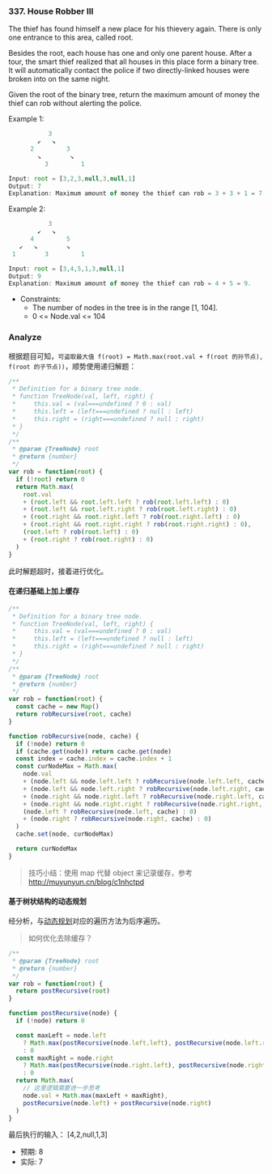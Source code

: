<!--
abbrlink: ixpdywwi
-->

### 337. House Robber III

The thief has found himself a new place for his thievery again. There is only one entrance to this area, called root.

Besides the root, each house has one and only one parent house. After a tour, the smart thief realized that all houses in this place form a binary tree. It will automatically contact the police if two directly-linked houses were broken into on the same night.

Given the root of the binary tree, return the maximum amount of money the thief can rob without alerting the police.

Example 1:

```js
           3
        ↙   ↘
      2         3
        ↘        ↘
          3         1

Input: root = [3,2,3,null,3,null,1]
Output: 7
Explanation: Maximum amount of money the thief can rob = 3 + 3 + 1 = 7.
```

Example 2:

```js
           3
        ↙   ↘
      4         5
   ↙   ↘        ↘
 1        3         1

Input: root = [3,4,5,1,3,null,1]
Output: 9
Explanation: Maximum amount of money the thief can rob = 4 + 5 = 9.
```

* Constraints:
  * The number of nodes in the tree is in the range [1, 104].
  * 0 <= Node.val <= 104

### Analyze

根据题目可知，`可盗取最大值 f(root) = Math.max(root.val + f(root 的孙节点), f(root 的子节点))`，顺势使用递归解题：

```js
/**
 * Definition for a binary tree node.
 * function TreeNode(val, left, right) {
 *     this.val = (val===undefined ? 0 : val)
 *     this.left = (left===undefined ? null : left)
 *     this.right = (right===undefined ? null : right)
 * }
 */
/**
 * @param {TreeNode} root
 * @return {number}
 */
var rob = function(root) {
  if (!root) return 0
  return Math.max(
    root.val
    + (root.left && root.left.left ? rob(root.left.left) : 0)
    + (root.left && root.left.right ? rob(root.left.right) : 0)
    + (root.right && root.right.left ? rob(root.right.left) : 0)
    + (root.right && root.right.right ? rob(root.right.right) : 0),
    (root.left ? rob(root.left) : 0)
    + (root.right ? rob(root.right) : 0)
  )
}
```

此时解题超时，接着进行优化。

#### 在递归基础上加上缓存

```js
/**
 * Definition for a binary tree node.
 * function TreeNode(val, left, right) {
 *     this.val = (val===undefined ? 0 : val)
 *     this.left = (left===undefined ? null : left)
 *     this.right = (right===undefined ? null : right)
 * }
 */
/**
 * @param {TreeNode} root
 * @return {number}
 */
var rob = function(root) {
  const cache = new Map()
  return robRecursive(root, cache)
}

function robRecursive(node, cache) {
  if (!node) return 0
  if (cache.get(node)) return cache.get(node)
  const index = cache.index = cache.index + 1
  const curNodeMax = Math.max(
    node.val
    + (node.left && node.left.left ? robRecursive(node.left.left, cache) : 0)
    + (node.left && node.left.right ? robRecursive(node.left.right, cache) : 0)
    + (node.right && node.right.left ? robRecursive(node.right.left, cache) : 0)
    + (node.right && node.right.right ? robRecursive(node.right.right, cache) : 0),
    (node.left ? robRecursive(node.left, cache) : 0)
    + (node.right ? robRecursive(node.right, cache) : 0)
  )
  cache.set(node, curNodeMax)

  return curNodeMax
}
```

> 技巧小结：使用 map 代替 object 来记录缓存，参考 http://muyunyun.cn/blog/c1nhctpd

#### 基于树状结构的动态规划

经分析，与[动态规划](https://muyunyun.cn/wjncoyei)对应的遍历方法为后序遍历。

> 如何优化去除缓存？

```js
/**
 * @param {TreeNode} root
 * @return {number}
 */
var rob = function(root) {
  return postRecursive(root)
}

function postRecursive(node) {
  if (!node) return 0

  const maxLeft = node.left
    ? Math.max(postRecursive(node.left.left), postRecursive(node.left.right))
    : 0
  const maxRight = node.right
    ? Math.max(postRecursive(node.right.left), postRecursive(node.right.right))
    : 0
  return Math.max(
    // 这里逻辑需要进一步思考
    node.val + Math.max(maxLeft + maxRight),
    postRecursive(node.left) + postRecursive(node.right)
  )
}
```

最后执行的输入：
[4,2,null,1,3]
* 预期: 8
* 实际: 7
